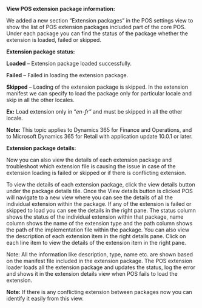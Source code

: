 **View POS extension package information:**

We added a new section “Extension packages” in the POS settings view to show the list of POS extension packages included part of the core POS. Under each package you can find the status of the package whether the extension is loaded, failed or skipped.

**Extension package status:**

   **Loaded** – Extension package loaded successfully.

   **Failed** – Failed in loading the extension package.

   **Skipped** – Loading of the extension package is skipped. In the extension manifest we can specify to load the package only for particular locale and skip in all the other locales.

**Ex:** Load extension only in “*en-fr”* and must be skipped in all the other locale.

**Note:** This topic applies to Dynamics 365 for Finance and Operations, and to Microsoft Dynamics 365 for Retail with application update 10.0.1 or later.


**Extension package details:**

Now you can also view the details of each extension package and troubleshoot which extension file is causing the issue in case of the extension loading is failed or skipped or if there is conflicting extension.

To view the details of each extension package, click the view details button under the package details tile. Once the View details button is clicked POS will navigate to a new view where you can see the details of all the individual extension within the package. If any of the extension is failed or skipped to load you can see the details in the right pane. The status column shows the status of the individual extension within that package, name column shows the name of the extension type and the path column shows the path of the implementation file within the package. You can also view the description of each extension item in the right details pane. Click on each line item to view the details of the extension item in the right pane.

Note: All the information like description, type, name etc. are shown based on the manifest file included in the extension package. The POS extension loader loads all the extension package and updates the status, log the error and shows it in the extension details view when POS fails to load the extension.

**Note:** If there is any conflicting extension between packages now you can identify it easily from this view.
